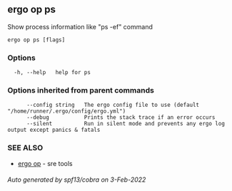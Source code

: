 ## ergo op ps

Show process information like "ps -ef" command

```
ergo op ps [flags]
```

### Options

```
  -h, --help   help for ps
```

### Options inherited from parent commands

```
      --config string   The ergo config file to use (default "/home/runner/.ergo/config/ergo.yml")
      --debug           Prints the stack trace if an error occurs
      --silent          Run in silent mode and prevents any ergo log output except panics & fatals
```

### SEE ALSO

* [ergo op](ergo_op.md)	 - sre tools

###### Auto generated by spf13/cobra on 3-Feb-2022
